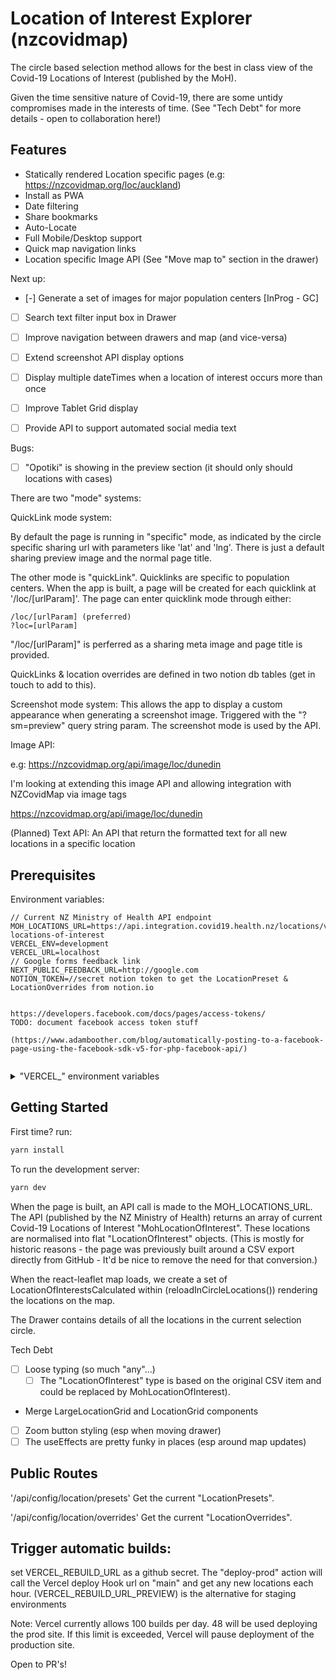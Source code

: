 # Location of Interest Explorer (nzcovidmap)

The circle based selection method allows for the best in class view of the Covid-19 Locations of Interest (published by the MoH).

Given the time sensitive nature of Covid-19, there are some untidy compromises made in the interests of time. (See "Tech Debt" for more details - open to collaboration here!)

## Features

- Statically rendered Location specific pages (e.g: https://nzcovidmap.org/loc/auckland)
- Install as PWA
- Date filtering
- Share bookmarks
- Auto-Locate
- Full Mobile/Desktop support
- Quick map navigation links
- Location specific Image API (See "Move map to" section in the drawer)

Next up:
- [-] Generate a set of images for major population centers [InProg - GC]
- [ ] Search text filter input box in Drawer
- [ ] Improve navigation between drawers and map (and vice-versa)
- [ ] Extend screenshot API display options
- [ ] Display multiple dateTimes when a location of interest occurs more than once
- [ ] Improve Tablet Grid display
- [ ] Provide API to support automated social media text


Bugs: 
- [ ] "Opotiki" is showing in the preview section (it should only should locations with cases)


There are two "mode" systems:

QuickLink mode system:

By default the page is running in "specific" mode, as indicated by the circle specific sharing url with parameters like 'lat' and 'lng'. There is just a default sharing preview image and the normal page title.

The other mode is "quickLink". Quicklinks are specific to population centers. When the app is built, a page will be created for each quicklink at '/loc/[urlParam]'. 
The page can enter quicklink mode through either: 
```
/loc/[urlParam] (preferred)
?loc=[urlParam]
```

"/loc/[urlParam]" is perferred as a sharing meta image and page title is provided.

QuickLinks & location overrides are defined in two notion db tables (get in touch to add to this).

Screenshot mode system:
This allows the app to display a custom appearance when generating a screenshot image. Triggered with the "?sm=preview" query string param. The screenshot mode is used by the API.

Image API:

e.g: 
https://nzcovidmap.org/api/image/loc/dunedin

I'm looking at extending this image API and allowing integration with NZCovidMap via image tags


https://nzcovidmap.org/api/image/loc/dunedin

(Planned)
Text API: 
An API that return the formatted text for all new locations in a specific location

## Prerequisites

Environment variables:
```
// Current NZ Ministry of Health API endpoint
MOH_LOCATIONS_URL=https://api.integration.covid19.health.nz/locations/v1/current-locations-of-interest
VERCEL_ENV=development
VERCEL_URL=localhost
// Google forms feedback link
NEXT_PUBLIC_FEEDBACK_URL=http://google.com
NOTION_TOKEN=//secret notion token to get the LocationPreset & LocationOverrides from notion.io


https://developers.facebook.com/docs/pages/access-tokens/
TODO: document facebook access token stuff

(https://www.adamboother.com/blog/automatically-posting-to-a-facebook-page-using-the-facebook-sdk-v5-for-php-facebook-api/)


```
<details>
<summary>"VERCEL_" environment variables</summary>
<p>
The two "VERCEL" variables ensure we statically render the correct URLs with Vercel. 
Vercel will first build a "commit" specific environments, which will then be "promoted" to production. This results in a url that is correct in the "commit" specific environments, but incorrect when the same build is deployed to the live environments. See getHardCodedUrl() for more details. 
Note: The "commit" specific environments will NOT have the correctly statically render URL - this largely doesn't matter as the URLs are mostly used for SEO/link preview reasons. For this reason, its preferred to use "window.location" when referencing the URL
</p>
</details>

## Getting Started

First time?
run:
```bash
yarn install
```

To run the development server:
```bash
yarn dev
```


When the page is built, an API call is made to the MOH_LOCATIONS_URL. The API (published by the NZ Ministry of Health) returns an array of current Covid-19 Locations of Interest "MohLocationOfInterest".
These locations are normalised into flat "LocationOfInterest" objects.
(This is mostly for historic reasons - the page was previously built around a CSV export directly from GitHub - It'd be nice to remove the need for that conversion.)

When the react-leaflet map loads, we create a set of LocationOfInterestsCalculated within (reloadInCircleLocations()) rendering the locations on the map.

The Drawer contains details of all the locations in the current selection circle.


Tech Debt
- [ ] Loose typing (so much "any"...)
  - [ ] The "LocationOfInterest" type is based on the original CSV item and could be replaced by MohLocationOfInterest).
- Merge LargeLocationGrid and LocationGrid components
- [ ] Zoom button styling (esp when moving drawer)
- [ ] The useEffects are pretty funky in places (esp around map updates)

## Public Routes

'/api/config/location/presets'
Get the current "LocationPresets".


'/api/config/location/overrides'
Get the current "LocationOverrides".




## Trigger automatic builds:
set VERCEL_REBUILD_URL as a github secret. The "deploy-prod" action will call the Vercel deploy Hook url on "main" and get any new locations each hour.
(VERCEL_REBUILD_URL_PREVIEW) is the alternative for staging environments

Note: Vercel currently allows 100 builds per day. 48 will be used deploying the prod site. If this limit is exceeded, Vercel will pause deployment of the production site.

Open to PR's!